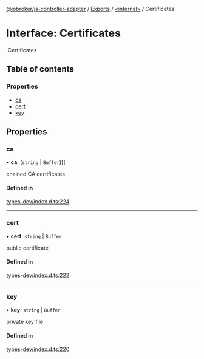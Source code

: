 [@iobroker/js-controller-adapter](../README.md) / [Exports](../modules.md) / [<internal\>](../modules/internal_.md) / Certificates

# Interface: Certificates

[<internal>](../modules/internal_.md).Certificates

## Table of contents

### Properties

- [ca](internal_.Certificates.md#ca)
- [cert](internal_.Certificates.md#cert)
- [key](internal_.Certificates.md#key)

## Properties

### ca

• **ca**: (`string` \| `Buffer`)[]

chained CA certificates

#### Defined in

[types-dev/index.d.ts:224](https://github.com/ioBroker/ioBroker.js-controller/blob/464b0fd6/packages/types-dev/index.d.ts#L224)

___

### cert

• **cert**: `string` \| `Buffer`

public certificate

#### Defined in

[types-dev/index.d.ts:222](https://github.com/ioBroker/ioBroker.js-controller/blob/464b0fd6/packages/types-dev/index.d.ts#L222)

___

### key

• **key**: `string` \| `Buffer`

private key file

#### Defined in

[types-dev/index.d.ts:220](https://github.com/ioBroker/ioBroker.js-controller/blob/464b0fd6/packages/types-dev/index.d.ts#L220)
